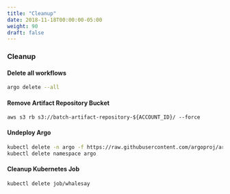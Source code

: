 ```yaml
---
title: "Cleanup"
date: 2018-11-18T00:00:00-05:00
weight: 90
draft: false
---
```


### Cleanup

#### Delete all workflows

```bash
argo delete --all
```

#### Remove Artifact Repository Bucket

```
aws s3 rb s3://batch-artifact-repository-${ACCOUNT_ID}/ --force
```

#### Undeploy Argo

```bash
kubectl delete -n argo -f https://raw.githubusercontent.com/argoproj/argo/v2.3.0/manifests/install.yaml
kubectl delete namespace argo
```

#### Cleanup Kubernetes Job

```bash
kubectl delete job/whalesay
```
